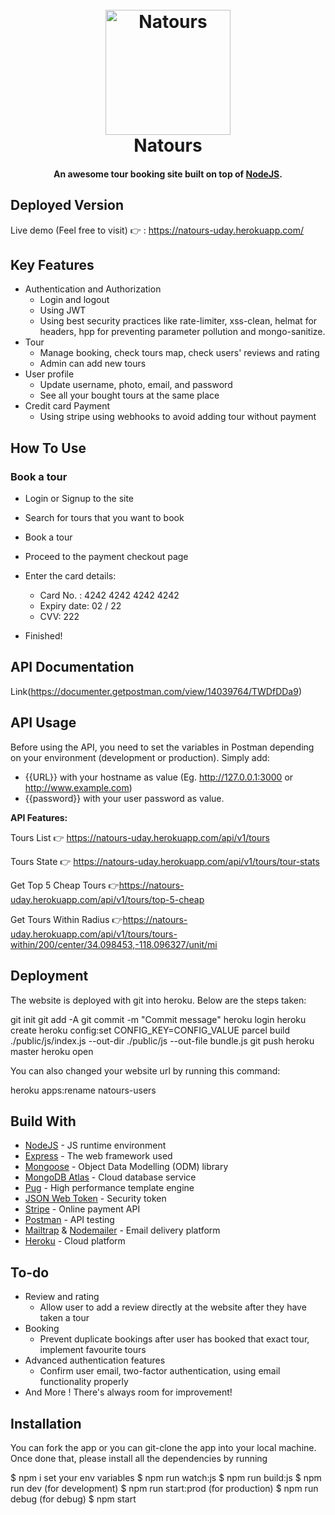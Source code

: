 
<h1 align="center">
  <br>
  <a href="https://natours-uday.herokuapp.com/"><img src="https://github.com/udaymittal7/natours/blob/master/public/img/logo-green-round.png" alt="Natours" width="200"></a>
  <br>
  Natours
  <br>
</h1>

<h4 align="center">An awesome tour booking site built on top of <a href="https://nodejs.org/en/" target="_blank">NodeJS</a>.</h4>

## Deployed Version
Live demo (Feel free to visit) 👉 : https://natours-uday.herokuapp.com/


## Key Features

* Authentication and Authorization
  - Login and logout
  - Using JWT 
  - Using best security practices like rate-limiter, xss-clean, helmat for headers, hpp for preventing parameter pollution and mongo-sanitize.
* Tour
  - Manage booking, check tours map, check users' reviews and rating
  - Admin can add new tours
* User profile
  - Update username, photo, email, and password
  - See all your bought tours at the same place
* Credit card Payment
  - Using stripe using webhooks to avoid adding tour without payment

## How To Use

### Book a tour
* Login or Signup to the site
* Search for tours that you want to book
* Book a tour
* Proceed to the payment checkout page
* Enter the card details:
  
  - Card No. : 4242 4242 4242 4242
  - Expiry date: 02 / 22
  - CVV: 222
  
* Finished!

## API Documentation
Link(https://documenter.getpostman.com/view/14039764/TWDfDDa9)

## API Usage
Before using the API, you need to set the variables in Postman depending on your environment (development or production). Simply add: 
  
  - {{URL}} with your hostname as value (Eg. http://127.0.0.1:3000 or http://www.example.com)
  - {{password}} with your user password as value.
  

<b> API Features: </b>

Tours List 👉 https://natours-uday.herokuapp.com/api/v1/tours

Tours State 👉 https://natours-uday.herokuapp.com/api/v1/tours/tour-stats

Get Top 5 Cheap Tours 👉https://natours-uday.herokuapp.com/api/v1/tours/top-5-cheap

Get Tours Within Radius 👉https://natours-uday.herokuapp.com/api/v1/tours/tours-within/200/center/34.098453,-118.096327/unit/mi



## Deployment
The website is deployed with git into heroku. Below are the steps taken:

git init
git add -A
git commit -m "Commit message"
heroku login
heroku create
heroku config:set CONFIG_KEY=CONFIG_VALUE
parcel build ./public/js/index.js --out-dir ./public/js --out-file bundle.js
git push heroku master
heroku open

You can also changed your website url by running this command:

heroku apps:rename natours-users



## Build With

* [NodeJS](https://nodejs.org/en/) - JS runtime environment
* [Express](http://expressjs.com/) - The web framework used
* [Mongoose](https://mongoosejs.com/) - Object Data Modelling (ODM) library
* [MongoDB Atlas](https://www.mongodb.com/cloud/atlas) - Cloud database service
* [Pug](https://pugjs.org/api/getting-started.html) - High performance template engine
* [JSON Web Token](https://jwt.io/) - Security token
* [Stripe](https://stripe.com/) - Online payment API
* [Postman](https://www.getpostman.com/) - API testing
* [Mailtrap](https://mailtrap.io/) & [Nodemailer](https://nodemailer.com/) - Email delivery platform
* [Heroku](https://www.heroku.com/) - Cloud platform



## To-do

* Review and rating
  - Allow user to add a review directly at the website after they have taken a tour
* Booking
  - Prevent duplicate bookings after user has booked that exact tour, implement favourite tours
* Advanced authentication features
  - Confirm user email, two-factor authentication, using email functionality properly
* And More ! There's always room for improvement!


## Installation
You can fork the app or you can git-clone the app into your local machine. Once done that, please install all the
dependencies by running

$ npm i
set your env variables
$ npm run watch:js
$ npm run build:js
$ npm run dev (for development)
$ npm run start:prod (for production)
$ npm run debug (for debug)
$ npm start

